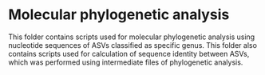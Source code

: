 # Molecular phylogenetic analysis

This folder contains scripts used for molecular phylogenetic analysis using nucleotide sequences of ASVs classified as specific genus.
This folder also contains scripts used for calculation of sequence identity between ASVs, which was performed using intermediate files of phylogenetic analysis.
